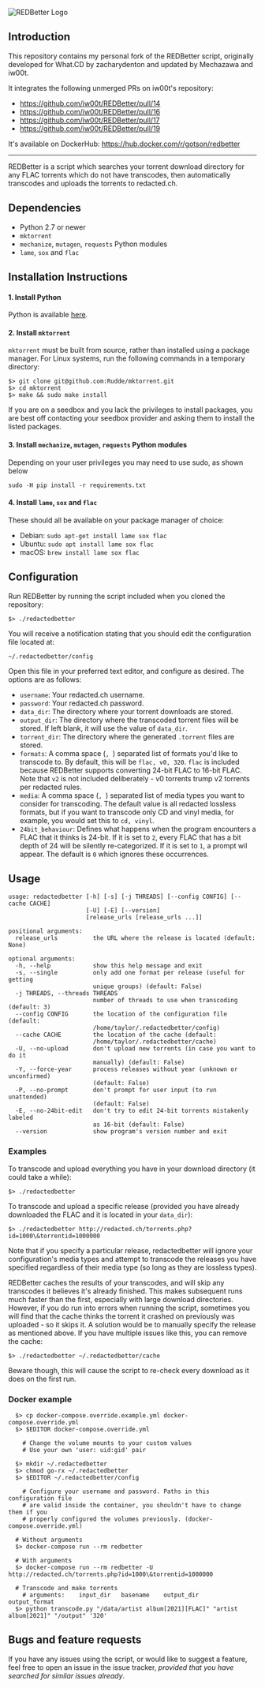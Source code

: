 ![REDBetter Logo](logo.jpg)

## Introduction

This repository contains my personal fork of the REDBetter script, originally developed for What.CD by zacharydenton and updated by Mechazawa and iw00t.

It integrates the following unmerged PRs on iw00t's repository:
- https://github.com/iw00t/REDBetter/pull/14
- https://github.com/iw00t/REDBetter/pull/16
- https://github.com/iw00t/REDBetter/pull/17
- https://github.com/iw00t/REDBetter/pull/19

It's available on DockerHub: https://hub.docker.com/r/gotson/redbetter

---
REDBetter is a script which searches your torrent download directory for any FLAC torrents which do not have transcodes, then automatically transcodes and uploads the torrents to redacted.ch.

## Dependencies

* Python 2.7 or newer
* `mktorrent`
* `mechanize`, `mutagen`, `requests` Python modules
* `lame`, `sox` and `flac`


## Installation Instructions

#### 1. Install Python

Python is available [here](https://www.python.org/downloads/).


#### 2. Install `mktorrent`

`mktorrent` must be built from source, rather than installed using a package manager. For Linux systems, run the following commands in a temporary directory:

~~~~
$> git clone git@github.com:Rudde/mktorrent.git
$> cd mktorrent
$> make && sudo make install
~~~~

If you are on a seedbox and you lack the privileges to install packages, you are best off contacting your seedbox provider and asking them to install the listed packages.

#### 3. Install `mechanize`, `mutagen`, `requests` Python modules

Depending on your user privileges you may need to use sudo, as shown below

~~~~
sudo -H pip install -r requirements.txt
~~~~


#### 4. Install `lame`, `sox` and `flac`

These should all be available on your package manager of choice:
  * Debian: `sudo apt-get install lame sox flac`
  * Ubuntu: `sudo apt install lame sox flac`
  * macOS: `brew install lame sox flac`



## Configuration
Run REDBetter by running the script included when you cloned the repository:

    $> ./redactedbetter

You will receive a notification stating that you should edit the configuration file located at:

    ~/.redactedbetter/config

Open this file in your preferred text editor, and configure as desired. The options are as follows:
* `username`: Your redacted.ch username.
* `password`: Your redacted.ch password.
* `data_dir`: The directory where your torrent downloads are stored.
* `output_dir`: The directory where the transcoded torrent files will be stored. If left blank, it will use the value of `data_dir`.
* `torrent_dir`: The directory where the generated `.torrent` files are stored.
* `formats`: A comma space (`, `) separated list of formats you'd like to transcode to. By default, this will be `flac, v0, 320`. `flac` is included because REDBetter supports converting 24-bit FLAC to 16-bit FLAC. Note that `v2` is not included deliberately - v0 torrents trump v2 torrents per redacted rules.
* `media`: A comma space (`, `) separated list of media types you want to consider for transcoding. The default value is all redacted lossless formats, but if you want to transcode only CD and vinyl media, for example, you would set this to `cd, vinyl`.
* `24bit_behaviour`: Defines what happens when the program encounters a FLAC that it thinks is 24-bit. If it is set to `2`, every FLAC that has a bit depth of 24 will be silently re-categorized. If it is set to `1`, a prompt wil appear. The default is `0` which ignores these occurrences.

## Usage
~~~~
usage: redactedbetter [-h] [-s] [-j THREADS] [--config CONFIG] [--cache CACHE]
                      [-U] [-E] [--version]
                      [release_urls [release_urls ...]]

positional arguments:
  release_urls          the URL where the release is located (default: None)

optional arguments:
  -h, --help            show this help message and exit
  -s, --single          only add one format per release (useful for getting
                        unique groups) (default: False)
  -j THREADS, --threads THREADS
                        number of threads to use when transcoding (default: 3)
  --config CONFIG       the location of the configuration file (default:
                        /home/taylor/.redactedbetter/config)
  --cache CACHE         the location of the cache (default:
                        /home/taylor/.redactedbetter/cache)
  -U, --no-upload       don't upload new torrents (in case you want to do it
                        manually) (default: False)
  -Y, --force-year      process releases without year (unknown or unconfirmed)
                        (default: False)
  -P, --no-prompt       don't prompt for user input (to run unattended)
                        (default: False)
  -E, --no-24bit-edit   don't try to edit 24-bit torrents mistakenly labeled
                        as 16-bit (default: False)
  --version             show program's version number and exit
~~~~

### Examples

To transcode and upload everything you have in your download directory (it could take a while):

    $> ./redactedbetter

To transcode and upload a specific release (provided you have already downloaded the FLAC and it is located in your `data_dir`):

    $> ./redactedbetter http://redacted.ch/torrents.php?id=1000\&torrentid=1000000

Note that if you specify a particular release, redactedbetter will ignore your configuration's media types and attempt to transcode the releases you have specified regardless of their media type (so long as they are lossless types).

REDBetter caches the results of your transcodes, and will skip any transcodes it believes it's already finished. This makes subsequent runs much faster than the first, especially with large download directories. However, if you do run into errors when running the script, sometimes you will find that the cache thinks the torrent it crashed on previously was uploaded - so it skips it. A solution would be to manually specify the release as mentioned above. If you have multiple issues like this, you can remove the cache:

    $> ./redactedbetter ~/.redactedbetter/cache

Beware though, this will cause the script to re-check every download as it does on the first run.

### Docker example

~~~
  $> cp docker-compose.override.example.yml docker-compose.override.yml
  $> $EDITOR docker-compose.override.yml

    # Change the volume mounts to your custom values
    # Use your own 'user: uid:gid' pair

  $> mkdir ~/.redactedbetter
  $> chmod go-rx ~/.redactedbetter
  $> $EDITOR ~/.redactedbetter/config

    # Configure your username and password. Paths in this configuration file
    # are valid inside the container, you shouldn't have to change them if you
    # properly configured the volumes previously. (docker-compose.override.yml)

  # Without arguments
  $> docker-compose run --rm redbetter
  
  # With arguments
  $> docker-compose run --rm redbetter -U http://redacted.ch/torrents.php?id=1000\&torrentid=1000000

  # Transcode and make torrents
    # arguments:    input_dir   basename    output_dir    output_format
  $> python transcode.py "/data/artist album[2021][FLAC]" "artist album[2021]" "/output" '320'

~~~

## Bugs and feature requests

If you have any issues using the script, or would like to suggest a feature, feel free to open an issue in the issue tracker, *provided that you have searched for similar issues already*.
